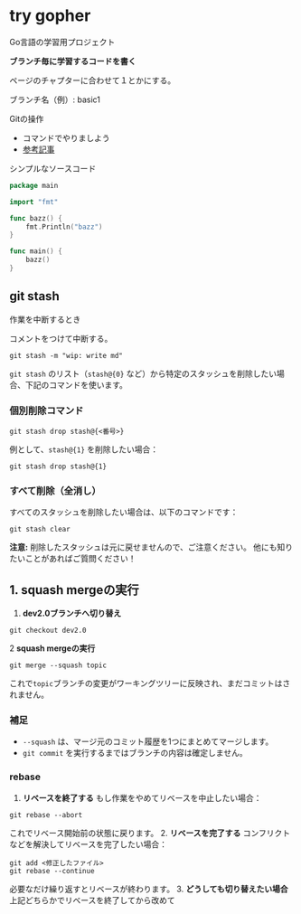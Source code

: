 # try gopher
Go言語の学習用プロジェクト

**ブランチ毎に学習するコードを書く**

ページのチャプターに合わせて１とかにする。

ブランチ名（例）: basic1

Gitの操作
- コマンドでやりましよう
- [参考記事](https://zenn.dev/zmb/articles/054ba4189244a5)


シンプルなソースコード
```go
package main

import "fmt"

func bazz() {
	fmt.Println("bazz")
}

func main() {
	bazz()
}

```

## git stash

作業を中断するとき

コメントをつけて中断する。

```shell
git stash -m "wip: write md"
```

`git stash` のリスト（`stash@{0}` など）から特定のスタッシュを削除したい場合、下記のコマンドを使います。
### 個別削除コマンド

```shell
git stash drop stash@{<番号>}
```

例として、`stash@{1}` を削除したい場合：

```shell
git stash drop stash@{1}
```

### すべて削除（全消し）
すべてのスタッシュを削除したい場合は、以下のコマンドです：

```shell
git stash clear
```

**注意:** 削除したスタッシュは元に戻せませんので、ご注意ください。
他にも知りたいことがあればご質問ください！

## 1. **squash mergeの実行**
1. **dev2.0ブランチへ切り替え**

```shell
git checkout dev2.0
```

2 **squash mergeの実行**
```shell
git merge --squash topic
```

これで`topic`ブランチの変更がワーキングツリーに反映され、まだコミットはされません。

### 補足
- `--squash` は、マージ元のコミット履歴を1つにまとめてマージします。
- `git commit` を実行するまではブランチの内容は確定しません。

### rebase
1. **リベースを終了する**
   もし作業をやめてリベースを中止したい場合：

```shell
git rebase --abort
```

これでリベース開始前の状態に戻ります。
2. **リベースを完了する**
   コンフリクトなどを解決してリベースを完了したい場合：

```shell
git add <修正したファイル>
git rebase --continue
```

必要なだけ繰り返すとリベースが終わります。
3. **どうしても切り替えたい場合**
   上記どちらかでリベースを終了してから改めて

